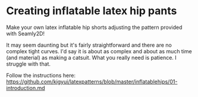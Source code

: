 # Creating inflatable latex hip pants

Make your own latex inflatable hip shorts adjusting the pattern provided with Seamly2D!

It may seem daunting but it's fairly straightforward and there are no complex tight curves. I'd say it is about as complex and
about as much time (and material) as making a catsuit. What you really need is patience. I struggle with that.

Follow the instructions here: https://github.com/kigyui/latexpatterns/blob/master/inflatablehips/01-introduction.md
